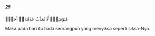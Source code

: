 ##### 25

<span class="ayah">فَيَوْمَئِذٍۢ لَّا يُعَذِّبُ عَذَابَهُۥٓ أَحَدٌۭ</span>

<span class="ayah_translation">Maka pada hari itu tiada seorangpun yang menyiksa seperti siksa-Nya.</span>
